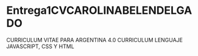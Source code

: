# Entrega1CVCAROLINABELENDELGADO
CURRICULUM VITAE PARA ARGENTINA 4.0
CURRICULUM  LENGUAJE  JAVASCRIPT, CSS Y HTML
